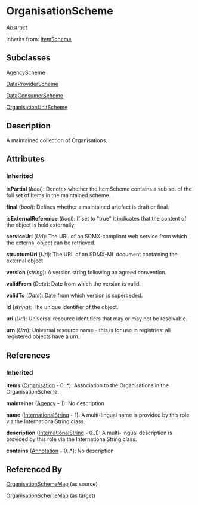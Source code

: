 
# OrganisationScheme

*Abstract*

Inherits from: [ItemScheme](ItemScheme.md)

## Subclasses

[AgencyScheme](AgencyScheme.md)

[DataProviderScheme](DataProviderScheme.md)

[DataConsumerScheme](DataConsumerScheme.md)

[OrganisationUnitScheme](OrganisationUnitScheme.md)



## Description

A maintained collection of Organisations.


## Attributes

### Inherited

**isPartial** (*bool*): Denotes whether the ItemScheme contains a sub set of the full set of Items in the maintained scheme.

**final** (*bool*): Defines whether a maintained artefact is draft or final.

**isExternalReference** (*bool*): If set to "true" it indicates that the content of the object is held externally.

**serviceUrl** (*Url*): The URL of an SDMX-compliant web service from which the external object can be retrieved.

**structureUrl** (*Url*): The URL of an SDMX-ML document containing the external object

**version** (*string*): A version string following an agreed convention.

**validFrom** (*Date*): Date from which the version is valid.

**validTo** (*Date*): Date from which version is superceded.

**id** (*string*): The unique identifier of the object.

**uri** (*Url*): Universal resource identifiers that may or may not be resolvable.

**urn** (*Urn*): Universal resource name - this is for use in registries: all registered objects have a urn.



## References

### Inherited

**items** ([Organisation](Organisation.md) - 0..*): Association to the Organisations in the OrganisationScheme.

**maintainer** ([Agency](Agency.md) - 1): No description

**name** ([InternationalString](InternationalString.md) - 1): A multi-lingual name is provided by this role via the InternationalString class.

**description** ([InternationalString](InternationalString.md) - 0..1): A multi-lingual description is provided by this role via the InternationalString class.

**contains** ([Annotation](Annotation.md) - 0..*): No description



## Referenced By

[OrganisationSchemeMap](../Mapping/OrganisationSchemeMap.md) (as source)

[OrganisationSchemeMap](../Mapping/OrganisationSchemeMap.md) (as target)


